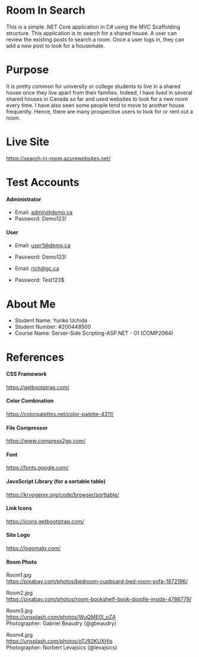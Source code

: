 # Room In Search
This is a simple .NET Core application in C# using the MVC Scaffolding structure. This application is to search for a shared house. A user can review the existing posts to search a room. Once a user logs in, they can add a new post to look for a housemate.

# Purpose
It is pretty common for university or college students to live in a shared house once they live apart from their families. Indeed, I have lived in several shared houses in Canada so far and used websites to look for a new room every time. I have also seen some people tend to move to another house frequently. Hence, there are many prospective users to look for or rent out a room.

# Live Site
https://search-in-room.azurewebsites.net/

# Test Accounts
#### Administrator
- Email: admin@demo.ca   
- Password: Demo123!   

#### User
- Email: user1@demo.ca   
- Password: Demo123!   

- Email: rich@gc.ca   
- Password: Test123$   


# About Me
- Student Name: Yuriko Uchida
- Student Number: #200448500
- Course Name: Server-Side Scripting-ASP.NET - 01 (COMP2084)

# References
#### CSS Framework
https://getbootstrap.com/

#### Color Combination 
https://colorpalettes.net/color-palette-4311/

#### File Compressor   
https://www.compress2go.com/

#### Font 
https://fonts.google.com/   

#### JavaScript Library (for a sortable table) 
https://kryogenix.org/code/browser/sorttable/

#### Link Icons 
https://icons.getbootstrap.com/

#### Site Logo 
https://logomakr.com/

#### Room Photo
Room1.jpg   
https://pixabay.com/photos/bedroom-cupboard-bed-room-sofa-1872196/

Room2.jpg   
https://pixabay.com/photos/room-bookshelf-book-doodle-inside-4786779/

Room3.jpg   
https://unsplash.com/photos/WuQME0I_oZA   
Photographer: Gabriel Beaudry (@gbeaudry)    

Room4.jpg   
https://unsplash.com/photos/oTJ92KUXHls    
Photographer: Norbert Levajsics (@levajsics)   
